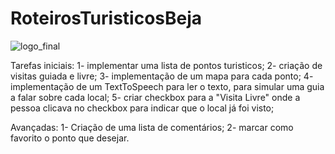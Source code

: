 # RoteirosTuristicosBeja
![logo_final](https://user-images.githubusercontent.com/79975937/176783997-1f72d5fa-42af-41fb-a776-db4e62c6bd1c.jpg)


Tarefas iniciais:
1- implementar uma lista de pontos turisticos;
2- criação de visitas guiada e livre;
3- implementação de um mapa para cada ponto;
4- implementação de um TextToSpeech para ler o texto, para simular uma guia a falar sobre cada local;
5- criar checkbox para a "Visita Livre" onde a pessoa clicava no checkbox para indicar que o local já foi visto;

Avançadas:
1- Criação de uma lista de comentários;
2- marcar como favorito o ponto que desejar.
